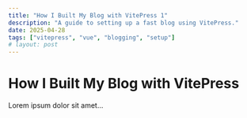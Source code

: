 ```yaml
---
title: "How I Built My Blog with VitePress 1"
description: "A guide to setting up a fast blog using VitePress."
date: 2025-04-28
tags: ["vitepress", "vue", "blogging", "setup"]
# layout: post
---
```


# How I Built My Blog with VitePress

Lorem ipsum dolor sit amet...
